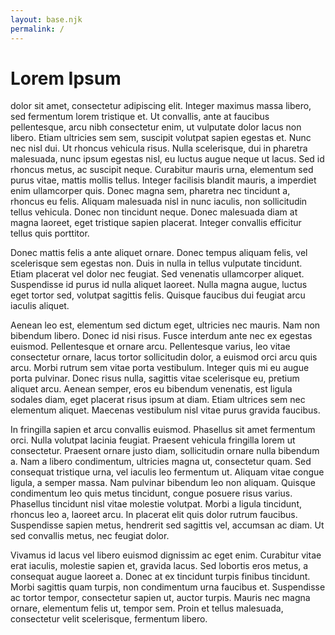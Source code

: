 ```yaml
---
layout: base.njk
permalink: /
---
```


# Lorem Ipsum

dolor sit amet, consectetur adipiscing elit. Integer maximus massa libero, sed fermentum lorem tristique et. Ut convallis, ante at faucibus pellentesque, arcu nibh consectetur enim, ut vulputate dolor lacus non libero. Etiam ultricies sem sem, suscipit volutpat sapien egestas et. Nunc nec nisl dui. Ut rhoncus vehicula risus. Nulla scelerisque, dui in pharetra malesuada, nunc ipsum egestas nisl, eu luctus augue neque ut lacus. Sed id rhoncus metus, ac suscipit neque. Curabitur mauris urna, elementum sed purus vitae, mattis mollis tellus. Integer facilisis blandit mauris, a imperdiet enim ullamcorper quis. Donec magna sem, pharetra nec tincidunt a, rhoncus eu felis. Aliquam malesuada nisl in nunc iaculis, non sollicitudin tellus vehicula. Donec non tincidunt neque. Donec malesuada diam at magna laoreet, eget tristique sapien placerat. Integer convallis efficitur tellus quis porttitor.

Donec mattis felis a ante aliquet ornare. Donec tempus aliquam felis, vel scelerisque sem egestas non. Duis in nulla in tellus vulputate tincidunt. Etiam placerat vel dolor nec feugiat. Sed venenatis ullamcorper aliquet. Suspendisse id purus id nulla aliquet laoreet. Nulla magna augue, luctus eget tortor sed, volutpat sagittis felis. Quisque faucibus dui feugiat arcu iaculis aliquet.

Aenean leo est, elementum sed dictum eget, ultricies nec mauris. Nam non bibendum libero. Donec id nisi risus. Fusce interdum ante nec ex egestas euismod. Pellentesque et ornare arcu. Pellentesque varius, leo vitae consectetur ornare, lacus tortor sollicitudin dolor, a euismod orci arcu quis arcu. Morbi rutrum sem vitae porta vestibulum. Integer quis mi eu augue porta pulvinar. Donec risus nulla, sagittis vitae scelerisque eu, pretium aliquet arcu. Aenean semper, eros eu bibendum venenatis, est ligula sodales diam, eget placerat risus ipsum at diam. Etiam ultrices sem nec elementum aliquet. Maecenas vestibulum nisl vitae purus gravida faucibus.

In fringilla sapien et arcu convallis euismod. Phasellus sit amet fermentum orci. Nulla volutpat lacinia feugiat. Praesent vehicula fringilla lorem ut consectetur. Praesent ornare justo diam, sollicitudin ornare nulla bibendum a. Nam a libero condimentum, ultricies magna ut, consectetur quam. Sed consequat tristique urna, vel iaculis leo fermentum ut. Aliquam vitae congue ligula, a semper massa. Nam pulvinar bibendum leo non aliquam. Quisque condimentum leo quis metus tincidunt, congue posuere risus varius. Phasellus tincidunt nisl vitae molestie volutpat. Morbi a ligula tincidunt, rhoncus leo a, laoreet arcu. In placerat elit quis dolor rutrum faucibus. Suspendisse sapien metus, hendrerit sed sagittis vel, accumsan ac diam. Ut sed convallis metus, nec feugiat dolor.

Vivamus id lacus vel libero euismod dignissim ac eget enim. Curabitur vitae erat iaculis, molestie sapien et, gravida lacus. Sed lobortis eros metus, a consequat augue laoreet a. Donec at ex tincidunt turpis finibus tincidunt. Morbi sagittis quam turpis, non condimentum urna faucibus et. Suspendisse ac tortor tempor, consectetur sapien ut, auctor turpis. Mauris nec magna ornare, elementum felis ut, tempor sem. Proin et tellus malesuada, consectetur velit scelerisque, fermentum libero.
